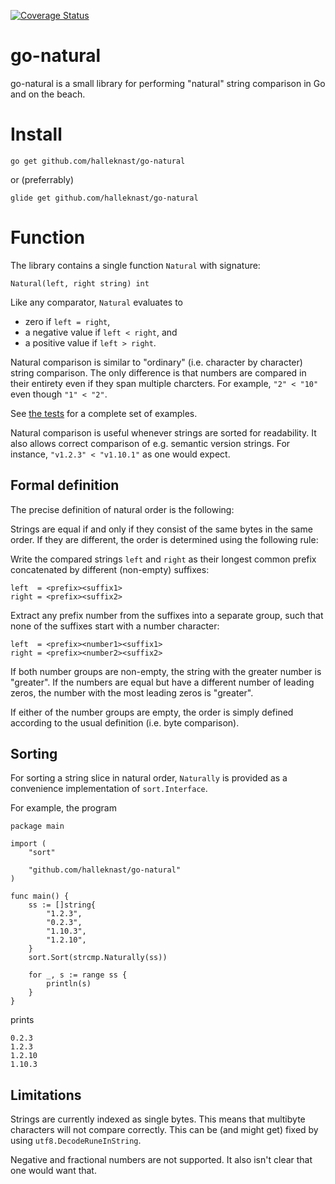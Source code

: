 [![Coverage Status](https://coveralls.io/repos/github/halleknast/go-natural/badge.svg?branch=master)](https://coveralls.io/github/halleknast/go-natural?branch=master)

# go-natural

go-natural is a small library for performing "natural" string comparison in Go and on the beach.

# Install

```
go get github.com/halleknast/go-natural
```
or (preferrably)
```
glide get github.com/halleknast/go-natural
```

# Function

The library contains a single function `Natural` with signature:

```
Natural(left, right string) int
```

Like any comparator, `Natural` evaluates to
* zero if `left = right`,
* a negative value if `left < right`, and
* a positive value if `left > right`.

Natural comparison is similar to "ordinary" (i.e. character by character) string comparison.
The only difference is that numbers are compared in their entirety even if they span multiple charcters.
For example, `"2" < "10"` even though `"1" < "2"`.

See [the tests](https://github.com/halleknast/go-natural/blob/master/natural_test.go)
for a complete set of examples.

Natural comparison is useful whenever strings are sorted for readability.
It also allows correct comparison of e.g. semantic version strings.
For instance, `"v1.2.3" < "v1.10.1"` as one would expect.

## Formal definition

The precise definition of natural order is the following:

Strings are equal if and only if they consist of the same bytes in the same order.
If they are different, the order is determined using the following rule:

Write the compared strings `left` and `right` as their longest common prefix
concatenated by different (non-empty) suffixes:
```
left  = <prefix><suffix1>
right = <prefix><suffix2>
```

Extract any prefix number from the suffixes into a separate group,
such that none of the suffixes start with a number character:
```
left  = <prefix><number1><suffix1>
right = <prefix><number2><suffix2>
```

If both number groups are non-empty,
the string with the greater number is "greater".
If the numbers are equal but have a different number of leading zeros,
the number with the most leading zeros is "greater".

If either of the number groups are empty,
the order is simply defined according to the usual definition (i.e. byte comparison).

## Sorting

For sorting a string slice in natural order,
`Naturally` is provided as a convenience implementation of `sort.Interface`.

For example, the program
```
package main

import (
	"sort"

	"github.com/halleknast/go-natural"
)

func main() {
	ss := []string{
		"1.2.3",
		"0.2.3",
		"1.10.3",
		"1.2.10",
	}
	sort.Sort(strcmp.Naturally(ss))

	for _, s := range ss {
		println(s)
	}
}
```
prints
```
0.2.3
1.2.3
1.2.10
1.10.3
```

## Limitations

Strings are currently indexed as single bytes.
This means that multibyte characters will not compare correctly.
This can be (and might get) fixed by using `utf8.DecodeRuneInString`.

Negative and fractional numbers are not supported.
It also isn't clear that one would want that.

